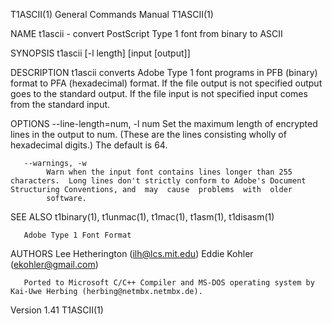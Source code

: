 T1ASCII(1)                                                                              General Commands Manual                                                                             T1ASCII(1)

NAME
       t1ascii - convert PostScript Type 1 font from binary to ASCII

SYNOPSIS
       t1ascii [-l length] [input [output]]

DESCRIPTION
       t1ascii  converts  Adobe Type 1 font programs in PFB (binary) format to PFA (hexadecimal) format. If the file output is not specified output goes to the standard output.  If the file input is
       not specified input comes from the standard input.

OPTIONS
       --line-length=num, -l num
            Set the maximum length of encrypted lines in the output to num.  (These are the lines consisting wholly of hexadecimal digits.) The default is 64.

       --warnings, -w
            Warn when the input font contains lines longer than 255 characters.  Long lines don't strictly conform to Adobe's Document Structuring Conventions, and  may  cause  problems  with  older
            software.

SEE ALSO
       t1binary(1), t1unmac(1), t1mac(1), t1asm(1), t1disasm(1)

       Adobe Type 1 Font Format

AUTHORS
       Lee Hetherington (ilh@lcs.mit.edu)
       Eddie Kohler (ekohler@gmail.com)

       Ported to Microsoft C/C++ Compiler and MS-DOS operating system by Kai-Uwe Herbing (herbing@netmbx.netmbx.de).

Version 1.41                                                                                                                                                                                T1ASCII(1)
